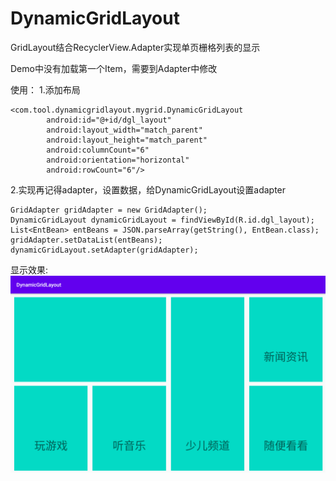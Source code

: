# DynamicGridLayout
GridLayout结合RecyclerView.Adapter实现单页栅格列表的显示

Demo中没有加载第一个Item，需要到Adapter中修改

使用：
1.添加布局
```
<com.tool.dynamicgridlayout.mygrid.DynamicGridLayout
        android:id="@+id/dgl_layout"
        android:layout_width="match_parent"
        android:layout_height="match_parent"
        android:columnCount="6"
        android:orientation="horizontal"
        android:rowCount="6"/>
```
2.实现再记得adapter，设置数据，给DynamicGridLayout设置adapter
```
GridAdapter gridAdapter = new GridAdapter();
DynamicGridLayout dynamicGridLayout = findViewById(R.id.dgl_layout);
List<EntBean> entBeans = JSON.parseArray(getString(), EntBean.class);
gridAdapter.setDataList(entBeans);
dynamicGridLayout.setAdapter(gridAdapter);
```

显示效果:![](https://github.com/Darksiderlyd/DynamicGridLayout/blob/master/screencap/screen.png)

